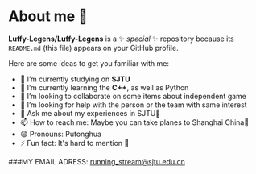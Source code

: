 # About me 🤠

**Luffy-Legens/Luffy-Legens** is a ✨ _special_ ✨ repository because its `README.md` (this file) appears on your GitHub profile.

Here are some ideas to get you familiar with me:

- 🔭 I’m currently studying on **SJTU**
- 🌱 I’m currently learning the **C++**, as well as Python
- 👯 I’m looking to collaborate on some items about independent game
- 🤔 I’m looking for help with the person or the team with same interest
- 💬 Ask me about my experiences in SJTU🤩
- 📫 How to reach me: Maybe you can take planes to Shanghai China🤔
- 😄 Pronouns: Putonghua
- ⚡ Fun fact: It's hard to mention 🥲

###MY EMAIL ADRESS:  running_stream@sjtu.edu.cn
